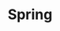 ---
layout: category
title: Spring
description: Spring과 Spring과 관련된 것을 공부하고 기록합니다.
background: "img/header/spring.jpg"
---